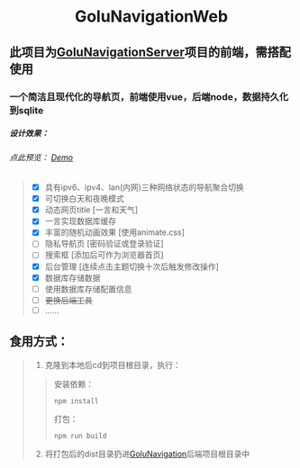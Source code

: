 <h1 style="text-align: center;">GoluNavigationWeb</h1>

## 此项目为[GoluNavigationServer](https://github.com/Go-lu/GoluNavigationServer)项目的前端，需搭配使用
### 一个简洁且现代化的导航页，前端使用vue，后端node，数据持久化到sqlite

##### 设计效果：
###### _点此预览： [Demo](http://demo.nav.golu.top)_
> - [x] 具有ipv6、ipv4、lan(内网)三种网络状态的导航聚合切换
> - [x] 可切换白天和夜晚模式
> - [x] 动态网页title [一言和天气]
> - [x] 一言实现数据库缓存
> - [x] 丰富的随机动画效果 [使用animate.css]
> - [ ] 隐私导航页 [密码验证或登录验证]
> - [ ] 搜索框 [添加后可作为浏览器首页]
> - [x] 后台管理 [连续点击主题切换十次后触发修改操作]
> - [x] 数据库存储数据
> - [ ] 使用数据库存储配置信息
> - [ ] ~~更换后端工具~~
> - [ ] ......
 
## 食用方式：
> 1. 克隆到本地后cd到项目根目录，执行：
>   > 
>   >  安装依赖：
>   >
>   > `npm install`
>   > 
>   >  打包：
>   >
>   >  `npm run build` 
> 2. 将打包后的dist目录扔进[GoluNavigation](https://github.com/Go-lu/GoluNavigationServer)后端项目根目录中
